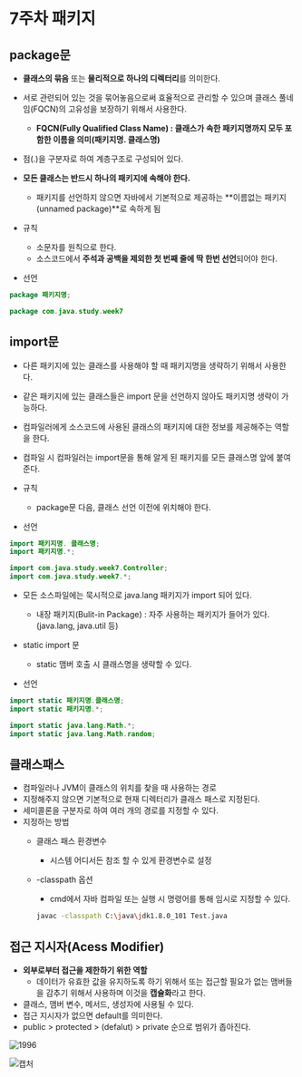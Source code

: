 # 7주차 패키지

## package문

- **클래스의 묶음** 또는 **물리적으로 하나의 디렉터리**를 의미한다.

- 서로 관련되어 있는 것을 묶어놓음으로써 효율적으로 관리할 수 있으며 클래스 풀네임(FQCN)의 고유성을 보장하기 위해서 사용한다.
    - **FQCN(Fully Qualified Class Name) : 클래스가 속한 패키지명까지 모두 포함한 이름을 의미(패키지명. 클래스명)**
    
- 점(.)을 구분자로 하여 계층구조로 구성되어 있다.

- **모든 클래스는 반드시 하나의 패키지에 속해야 한다.**
    - 패키지를 선언하지 않으면 자바에서 기본적으로 제공하는 **이름없는 패키지(unnamed package)**로 속하게 됨

- 규칙
    - 소문자를 원칙으로 한다.
    - 소스코드에서 **주석과 공백을 제외한 첫 번째 줄에 딱 한번 선언**되어야 한다.

- 선언

```java
package 패키지명;

package com.java.study.week7
```

## import문

- 다른 패키지에 있는 클래스를 사용해야 할 때 패키지명을 생략하기 위해서 사용한다.
- 같은 패키지에 있는 클래스들은 import 문을 선언하지 않아도 패키지명 생략이 가능하다.
- 컴파일러에게 소스코드에 사용된 클래스의 패키지에 대한 정보를 제공해주는 역할을 한다.
- 컴파일 시 컴파일러는 import문을 통해 알게 된 패키지를 모든 클래스명 앞에 붙여준다.

- 규칙
    - package문 다음, 클래스 선언 이전에 위치해야 한다.
    
- 선언

```java
import 패키지명. 클래스명;
import 패키지명.*;

import com.java.study.week7.Controller;
import com.java.study.week7.*;
```

- 모든 소스파일에는 묵시적으로 java.lang 패키지가 import 되어 있다.
    - 내장 패키지(Bulit-in Package) : 자주 사용하는 패키지가 들어가 있다. (java.lang, java.util 등)
- static import 문
    - static 맴버 호출 시 클래스명을 생략할 수 있다.

- 선언

```java
import static 패키지명.클래스명;
import static 패키지명.*;

import static java.lang.Math.*;
import static java.lang.Math.random;
```

## 클래스패스

- 컴파일러나 JVM이 클래스의 위치를 찾을 때 사용하는 경로
- 지정해주지 않으면 기본적으로 현재 디렉터리가 클래스 패스로 지정된다.
- 세미콜론을 구분자로 하여 여러 개의 경로를 지정할 수 있다.
- 지정하는 방법
    - 클래스 패스 환경변수
        - 시스템 어디서든 참조 할 수 있게 환경변수로 설정
    - -classpath 옵션
        - cmd에서 자바 컴파일 또는 실행 시 명령어를 통해 임시로 지정할 수 있다.
        
        ```bash
        javac -classpath C:\java\jdk1.8.0_101 Test.java
        ```
        

## 접근 지시자(Acess Modifier)

- **외부로부터 접근을 제한하기 위한 역할**
    - 데이터가 유효한 값을 유지하도록 하기 위해서 또는 접근할 필요가 없는 맴버들을 감추기 위해서 사용하며 이것을 **캡슐화**라고 한다.
- 클래스, 맴버 변수, 메서드, 생성자에 사용될 수 있다.
- 접근 지시자가 없으면 default를 의미한다.
- public > protected > (defalut) > private 순으로 범위가 좁아진다.

![1996](https://user-images.githubusercontent.com/10612909/187058734-59b143d4-13df-4fc7-81fa-af60e21f9a91.jpg)

![캡처](https://user-images.githubusercontent.com/10612909/187058736-72758366-6887-4e0b-9cdc-750b08668233.PNG)
